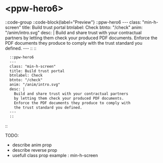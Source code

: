 # \<ppw-hero6\>


::code-group
  ::code-block{label="Preview"}
    ::ppw-hero6
    ---
    class: "min-h-screen"
    title: Build trust portal
    btnlabel: Check
    btnto: "/check"
    anim: "/anim/intro.svg"
    desc: |
      Build and share trust with your contractual partners
      by letting them check your produced PDF documents.
      Enforce the PDF documents they produce to comply with
      the trust standard you defined.
    ---
    ::
  ::
  
  ```markdown [Code]
    ::ppw-hero6
    ---
    class: "min-h-screen"
    title: Build trust portal
    btnlabel: Check
    btnto: "/check"
    anim: "/anim/intro.svg"
    desc: |
      Build and share trust with your contractual partners
      by letting them check your produced PDF documents.
      Enforce the PDF documents they produce to comply with
      the trust standard you defined.
    ---
    ::
  ```
::


TODO: 

* describe anim prop
* describe reverse prop
* usefull class prop example : min-h-screen
